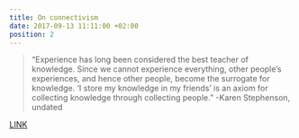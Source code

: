 ```yaml
---
title: On connectivism
date: 2017-09-13 11:11:00 +02:00
position: 2
---
```


> “Experience has long been considered the best teacher of knowledge. Since we cannot
> experience everything, other people’s experiences, and hence other people, become the
> surrogate for knowledge. ‘I store my knowledge in my friends’ is an axiom for collecting
> knowledge through collecting people.”
> -Karen Stephenson, undated

[LINK](http://www.workecology.com/articles/icf.pdf)